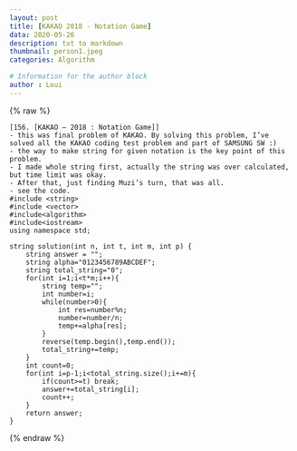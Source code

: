 ```yaml
---
layout: post
title: [KAKAO 2018 - Notation Game]
data: 2020-05-26
description: txt to markdown
thumbnail: person1.jpeg
categories: Algorithm

# Information for the author block
author : Loui
---
```


{% raw %}

	﻿[156. [KAKAO – 2018 : Notation Game]]
	- this was final problem of KAKAO. By solving this problem, I’ve solved all the KAKAO coding test problem and part of SAMSUNG SW :)
	- the way to make string for given notation is the key point of this problem. 
	- I made whole string first, actually the string was over calculated, but time limit was okay.
	- After that, just finding Muzi’s turn, that was all.
	- see the code.
	#include <string>
	#include <vector>
	#include<algorithm>
	#include<iostream>
	using namespace std;
	
	string solution(int n, int t, int m, int p) {
	    string answer = "";
	    string alpha="0123456789ABCDEF";
	    string total_string="0";
	    for(int i=1;i<t*m;i++){
	        string temp="";
	        int number=i;
	        while(number>0){
	            int res=number%n;
	            number=number/n;
	            temp+=alpha[res];
	        }
	        reverse(temp.begin(),temp.end());
	        total_string+=temp;
	    }
	    int count=0;
	    for(int i=p-1;i<total_string.size();i+=m){
	        if(count>=t) break;
	        answer+=total_string[i];
	        count++;
	    }
	    return answer;
	}
	
{% endraw %}
